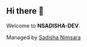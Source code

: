 ## Hi there 👋

Welcome to **NSADISHA-DEV**.

Managed by [Sadisha Nimsara](https://github.com/nsadisha)
